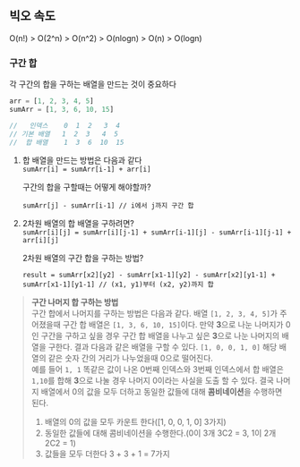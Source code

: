 ## 빅오 속도

O(n!) > O(2^n) > O(n^2) > O(nlogn) > O(n) > O(logn)

### 구간 합

각 구간의 합을 구하는 배열을 만드는 것이 중요하다

```js
arr = [1, 2, 3, 4, 5]
sumArr = [1, 3, 6, 10, 15]

//   인덱스    0  1  2   3  4
// 기본 배열   1  2  3   4  5
//  합 배열    1  3  6  10  15
```

1.  합 배열을 만드는 방법은 다음과 같다  
    `sumArr[i] = sumArr[i-1] + arr[i]`

    구간의 합을 구할때는 어떻게 해야할까?

    `sumArr[j] - sumArr[i-1] // i에서 j까지 구간 합`

2.  2차원 배열의 합 배열을 구하려면?  
    `sumArr[i][j] = sumArr[i][j-1] + sumArr[i-1][j] - sumArr[i-1][j-1] + arr[i][j]`

    2차원 배열의 구간 합을 구하는 방법?

    `result = sumArr[x2][y2] - sumArr[x1-1][y2] - sumArr[x2][y1-1] + sumArr[x1-1][y1-1] // (x1, y1)부터 (x2, y2)까지 합`

> **구간 나머지 합 구하는 방법**  
> 구간 합에서 나머지를 구하는 방법은 다음과 같다.
> 배열 `[1, 2, 3, 4, 5]`가 주어졌을때 구간 합 배열은 `[1, 3, 6, 10, 15]`이다. 만약 **3**으로 나눈 나머지가 0인 구간을 구하고 싶을 경우 구간 합 배열을 나누고 싶은 **3**으로 나눈 나머지의 배열을 구한다. 결과 다음과 같은 배열을 구할 수 있다. `[1, 0, 0, 1, 0]` 해당 배열의 같은 숫자 간의 거리가 나누었을때 0으로 떨어진다.  
> 예를 들어 `1, 1` 똑같은 값이 나온 0번째 인덱스와 3번째 인덱스에서 합 배열은 `1,10`를 합해 **3**으로 나눌 경우 나머지 0이라는 사실을 도출 할 수 있다. 결국 나머지 배열에서 0의 값을 모두 더하고 동일한 값들에 대해 **콤비네이션**을 수행하면 된다.
>
> 1. 배열의 0의 값을 모두 카운트 한다([1, 0, 0, 1, 0] 3가지)
> 2. 동일한 값들에 대해 콤비네이션을 수행한다.(0이 3개 3C2 = 3, 1이 2개 2C2 = 1)
> 3. 값들을 모두 더한다 3 + 3 + 1 = 7가지
